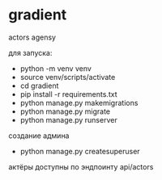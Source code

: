 # gradient
actors agensy

для запуска:
* python -m venv venv
* source venv/scripts/activate
* cd gradient
* pip install -r requirements.txt
* python manage.py makemigrations
* python manage.py migrate
* python manage.py runserver

создание админа 
* python manage.py createsuperuser

актёры доступны по эндпоинту api/actors
